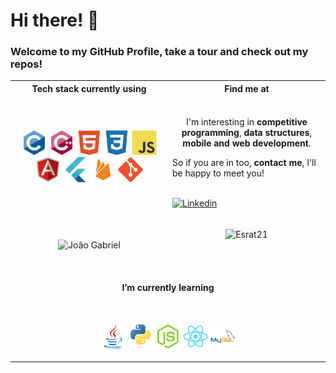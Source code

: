 # Hi there! 👋
### Welcome to my GitHub Profile, take a tour and check out my repos!
<table width="100%">
  <tr>
  <th>Tech stack currently using</th>
  <th>Find me at</th>
  </tr>
  <tr>
  <td width="50%">

 <p align = "center">
  <img src="https://raw.githubusercontent.com/devicons/devicon/master/icons/c/c-original.svg" rel="#" alt="c" width="40" height="40"/>
  <img src="https://raw.githubusercontent.com/devicons/devicon/master/icons/cplusplus/cplusplus-original.svg" alt="cplusplus" width="40" height="40"/>
  <img src="https://raw.githubusercontent.com/devicons/devicon/master/icons/html5/html5-plain.svg" alt="html5" width="40" height="40"/>
  <img src="https://raw.githubusercontent.com/devicons/devicon/master/icons/css3/css3-plain.svg" alt="css3" width="40" height="40"/>
  <img src="https://raw.githubusercontent.com/devicons/devicon/master/icons/javascript/javascript-original.svg" alt="javascript" width="40" height="40"/>
  <img src="https://raw.githubusercontent.com/devicons/devicon/master/icons/angularjs/angularjs-original.svg" alt="angular" width="40" height="40"/>
  <img src="https://raw.githubusercontent.com/devicons/devicon/master/icons/flutter/flutter-original.svg" alt="flutter" width="40" height="40"/>
  <img src="https://raw.githubusercontent.com/devicons/devicon/master/icons/firebase/firebase-plain.svg" alt="firebase" width="40" height="40"/>
  <img src="https://raw.githubusercontent.com/devicons/devicon/master/icons/git/git-original.svg" alt="git" width="40" height="40"/>
  
 </p>

  </td>
  <td width="50%">
  <br><p align="center">I'm interesting in <b>competitive programming</b>, <b>data structures</b>, <b>mobile and web development</b>.
 
   So if you are in too, <b href="https://www.linkedin.com/in/costadeveloper/" target="_blank">contact me</b>, I'll be happy to meet you!<br><br>
   
[![Linkedin](https://img.shields.io/badge/linked-in-369?style=flat-square&logo=linkedin&logoColor=white&color=blue)](https://www.linkedin.com/in/esrat21/)

</p>
  </td>
  <tr>
  <td width = "50%">
  <br>
  <p align = "center"><img src="https://github-readme-stats.vercel.app/api/top-langs?username=Esrat21&count_private=true&show_icons=true&theme=radical&locale=en&layout=compact%22" alt="João Gabriel" /></p>
  </td>
  <td width = "50%">
    <p align = "center"><img src="https://github-readme-stats.vercel.app/api?username=Esrat21&count_private=true&show_icons=true&theme=radical" alt="Esrat21" /></p>
  <br>
  </td>
  <tr>
  <td colspan = 2><br><p align = "center"><b> I’m currently learning <b></p></td>
  <tr>
  <td colspan=2 width ="50%">
  <br>
  <p align="center">
    <img src="https://raw.githubusercontent.com/devicons/devicon/master/icons/java/java-original.svg" alt="java" width="40" height="40"/>
    <img src="https://raw.githubusercontent.com/devicons/devicon/master/icons/python/python-original.svg" alt="python" width="40" height="40"/>
    <img src="https://raw.githubusercontent.com/devicons/devicon/master/icons/nodejs/nodejs-plain.svg" alt="NodeJS" width="40" height="40"/>
    <img src="https://raw.githubusercontent.com/devicons/devicon/master/icons/react/react-original.svg" alt="react" width="40" height="40"/>
    <img src="https://raw.githubusercontent.com/devicons/devicon/master/icons/mysql/mysql-original-wordmark.svg" alt="mysql" width="40" height="40"/>
  </p>
  </table>
